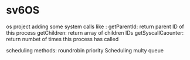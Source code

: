 # sv6OS
os project
adding some system calls like :
getParentId: return parent ID of this process
getChildren: return array of children IDs
getSyscallCaounter: return numbet of times this process has called

scheduling methods:
roundrobin
priority Scheduling
multy queue

